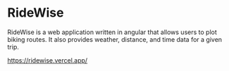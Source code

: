 # RideWise

RideWise is a web application written in angular that allows users to plot biking routes. It also provides weather, distance, and time data for a given trip.

https://ridewise.vercel.app/
